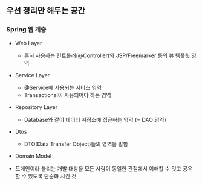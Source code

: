 ## 우선 정리만 해두는 공간 

### Spring 웹 계층
- Web Layer
  - 흔히 사용하는 컨트롤러(@Controller)와 JSP/Freemarker 등의 뷰 템플릿 영역

- Service Layer
  - @Service에 사용되는 서비스 영역
  - Transactional이 사용되어야 하는 영역
- Repository Layer
  - Database와 같이 데이터 저장소에 접근하는 영역 (= DAO 영역)

- Dtos
  - DTO(Data Transfer Object)들의 영역을 말함
  
- Domain Model
 - 도메인이라 불리는 개발 대상을 모든 사람이 동일한 관점에서 이해할 수 잇고 공유할 수 있도록 단순화 시킨 것


